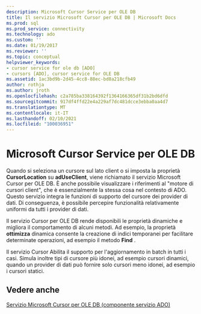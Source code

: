 ```yaml
---
description: Microsoft Cursor Service per OLE DB
title: Il servizio Microsoft Cursor per OLE DB | Microsoft Docs
ms.prod: sql
ms.prod_service: connectivity
ms.technology: ado
ms.custom: ''
ms.date: 01/19/2017
ms.reviewer: ''
ms.topic: conceptual
helpviewer_keywords:
- cursor service for ole db [ADO]
- cursors [ADO], cursor service for OLE DB
ms.assetid: 1ac3bd9b-2d45-4cc8-88ec-bd8a218cfb49
author: rothja
ms.author: jroth
ms.openlocfilehash: c2a785ba338164392f1364166365df31b2bd6dfd
ms.sourcegitcommit: 917df4ffd22e4a229af7dc481dcce3ebba0aa4d7
ms.translationtype: MT
ms.contentlocale: it-IT
ms.lasthandoff: 02/10/2021
ms.locfileid: "100036951"
---
```

# <a name="the-microsoft-cursor-service-for-ole-db"></a>Microsoft Cursor Service per OLE DB
Quando si seleziona un cursore sul lato client o si imposta la proprietà **CursorLocation** su **adUseClient**, viene richiamato il servizio Microsoft Cursor per OLE DB. È anche possibile visualizzare i riferimenti al "motore di cursori client", che è essenzialmente la stessa cosa nel contesto di ADO. Questo servizio integra le funzioni di supporto del cursore dei provider di dati. Di conseguenza, è possibile percepire funzionalità relativamente uniformi da tutti i provider di dati.  
  
 Il servizio Cursor per OLE DB rende disponibili le proprietà dinamiche e migliora il comportamento di alcuni metodi. Ad esempio, la proprietà **ottimizza** dinamica consente la creazione di indici temporanei per facilitare determinate operazioni, ad esempio il metodo **Find** .  
  
 Il servizio Cursor Abilita il supporto per l'aggiornamento in batch in tutti i casi. Simula inoltre tipi di cursore più idonei, ad esempio cursori dinamici, quando un provider di dati può fornire solo cursori meno idonei, ad esempio i cursori statici.  
  
## <a name="see-also"></a>Vedere anche  
 [Servizio Microsoft Cursor per OLE DB (componente servizio ADO)](../../../ado/guide/appendixes/microsoft-cursor-service-for-ole-db-ado-service-component.md)
